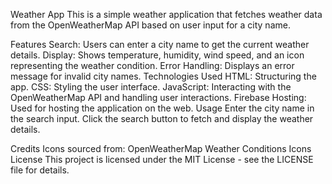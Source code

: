 
Weather App
This is a simple weather application that fetches weather data from the OpenWeatherMap API based on user input for a city name.

Features
Search: Users can enter a city name to get the current weather details.
Display: Shows temperature, humidity, wind speed, and an icon representing the weather condition.
Error Handling: Displays an error message for invalid city names.
Technologies Used
HTML: Structuring the app.
CSS: Styling the user interface.
JavaScript: Interacting with the OpenWeatherMap API and handling user interactions.
Firebase Hosting: Used for hosting the application on the web.
Usage
Enter the city name in the search input.
Click the search button to fetch and display the weather details.

Credits
Icons sourced from: OpenWeatherMap Weather Conditions Icons
License
This project is licensed under the MIT License - see the LICENSE file for details.
